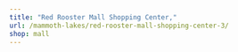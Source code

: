 ```yaml
---
title: "Red Rooster Mall Shopping Center,"
url: /mammoth-lakes/red-rooster-mall-shopping-center-3/
shop: mall
---
```

